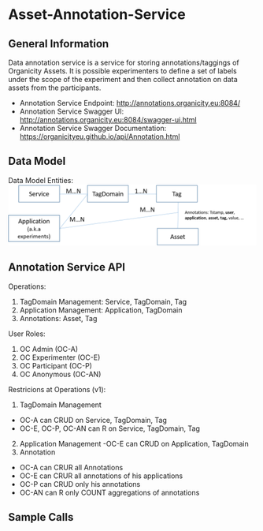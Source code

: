 # Asset-Annotation-Service

## General Information
Data annotation service is a service for storing annotations/taggings of
Organicity Assets. It is possible experimenters to define a set of 
labels under the scope of the experiment and then collect annotation 
on data assets from the participants. 
 
- Annotation Service Endpoint: http://annotations.organicity.eu:8084/ 
- Annotation Service Swagger UI: http://annotations.organicity.eu:8084/swagger-ui.html 
- Annotation Service Swagger Documentation: https://organicityeu.github.io/api/Annotation.html 
 
## Data Model

Data Model Entities: 
![alt text](annotation_model.png "Logo Title Text 1")


## Annotation Service API

Operations:
1.   TagDomain Management: Service, TagDomain, Tag
2.  Application Management: Application, TagDomain 
3.   Annotations: Asset, Tag 


User Roles:
1. OC Admin (OC-A)
2. OC Experimenter (OC-E)
3. OC Participant (OC-P)
4. OC Anonymous (OC-AN)

Restricions at Operations (v1):
1. TagDomain Management
- OC-A can CRUD on Service, TagDomain, Tag
- OC-E, OC-P, OC-AN can R on Service, TagDomain, Tag
2. Application Management
-OC-E can CRUD on Application, TagDomain
3. Annotation
- OC-A can CRUR all Annotations 
- OC-E can CRUR all annotations of his applications
- OC-P can CRUD only his annotations
- OC-AN can R only COUNT aggregations of annotations


## Sample Calls

